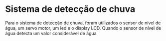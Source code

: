 # Sistema de detecção de chuva

Para o sistema de detecção de chuva, foram utilizados o sensor de nível de água, um servo motor, um led e o display LCD. Quando o sensor de nível de água detecta um valor considerável de água

